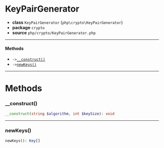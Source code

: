 # KeyPairGenerator

- **class** `KeyPairGenerator` (`php\crypto\KeyPairGenerator`)
- **package** `crypto`
- **source** `php/crypto/KeyPairGenerator.php`

---

#### Methods

- `->`[`__construct()`](#method-__construct)
- `->`[`newKeys()`](#method-newkeys)

---
# Methods

<a name="method-__construct"></a>

### __construct()
```php
__construct(string $algorithm, int $keySize): void
```

---

<a name="method-newkeys"></a>

### newKeys()
```php
newKeys(): Key[]
```